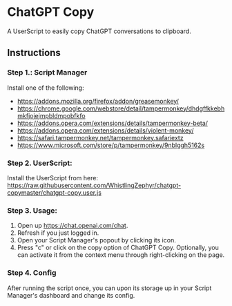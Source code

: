 # ChatGPT Copy
A UserScript to easily copy ChatGPT conversations to clipboard.

## Instructions
### Step 1.: Script Manager
Install one of the following:
- https://addons.mozilla.org/firefox/addon/greasemonkey/
- https://chrome.google.com/webstore/detail/tampermonkey/dhdgffkkebhmkfjojejmpbldmpobfkfo
- https://addons.opera.com/extensions/details/tampermonkey-beta/
- https://addons.opera.com/extensions/details/violent-monkey/
- https://safari.tampermonkey.net/tampermonkey.safariextz
- https://www.microsoft.com/store/p/tampermonkey/9nblggh5162s
### Step 2. UserScript:
Install the UserScript from here: https://raw.githubusercontent.com/WhistlingZephyr/chatgpt-copymaster/chatgpt-copy.user.js
### Step 3. Usage:
1. Open up https://chat.openai.com/chat.
2. Refresh if you just logged in.
3. Open your Script Manager's popout by clicking its icon.
4. Press "c" or click on the copy option of ChatGPT Copy.
Optionally, you can activate it from the context menu through right-clicking on the page.
### Step 4. Config
After running the script once, you can upon its storage up in your Script Manager's dashboard and change its config.